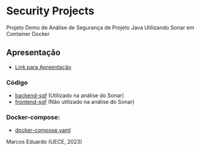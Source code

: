 # Security Projects
Projeto Demo de Análise de Segurança de Projeto Java Utilizando Sonar em Container Docker

## Apresentação
- [Link para Apreentação](https://drive.google.com/file/d/1acDyuSjm176x5Kqre_-ij99vzgo6bPY3/view?usp=drivesdk)


### Código
- [backend-sgf](https://github.com/marcoseduardoss/security-demo-projects/tree/main/demo-sonar-project/demo-springboot-react/app-sgf/backend-sgf) (Utilizado na análise do Sonar)
- [frontend-sgf](https://github.com/marcoseduardoss/security-demo-projects/tree/main/demo-sonar-project/demo-springboot-react/app-sgf/frontend-sgf) (Não utilizado na análise do Sonar)

### Docker-compose:
- [docker-compose.yaml](https://github.com/marcoseduardoss/security-demo-projects/blob/main/demo-sonar-project/docker-compose.yaml)


Marcos Eduardo (UECE, 2023)
